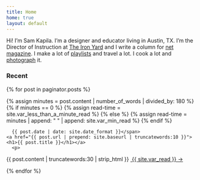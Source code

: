 ```yaml
---
title: Home
home: true
layout: default
---
```


<p class="intro">
Hi! I’m Sam Kapila. I’m a designer and educator living in Austin, TX. I’m the Director of Instruction at <a href="http://www.theironyard.com">The Iron Yard</a> and I write a column for <a href="http://www.creativebloq.com/search?searchTerm=kapila">net magazine</a>. I make a lot of <a href="https://open.spotify.com/user/hamtequila">playlists</a> and travel a lot. I cook a lot and <a href="http://www.instagram.com/the_tableaux">photograph</a> it.</div>

<div class="recent">
<h3> Recent </h3>
<div class="recent-posts">

{% for post in paginator.posts %}

{% assign minutes = post.content | number_of_words | divided_by: 180 %}
{% if minutes == 0 %}
{% assign read-time = site.var_less_than_a_minute_read %}
{% else %}
{% assign read-time = minutes | append: " " | append: site.var_min_read %}
{% endif %}

<article>
<span class="meta">

      {{ post.date | date: site.date_format }}</span>
    <a href="{{ post.url | prepend: site.baseurl | truncatewords:10 }}"><h1>{{ post.title }}</h1></a>
      <p>

<!--       {% if post.summary %}
{{ post.summary }} <a class="read-more" href="{{ post.url | prepend: site.baseurl }}">{{ site.var_read }}  →</a>
{% else %} -->
{{ post.content | truncatewords:30 | strip_html }} <a class="read-more" href="{{ post.url | prepend: site.baseurl }}"> {{ site.var_read }}  →</a>
<!-- {% endif %} -->
</p>

</article>
{% endfor %}
</div>
</div>
<!-- <div class="wrap pagination-home" style="display:block; width: 100%; clear: both;">
{% if paginator.previous_page or paginator.next_page %}
{% include pagination.html %}
{% endif %}

</div> -->